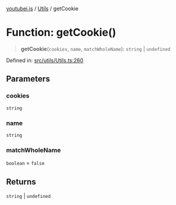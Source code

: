 [youtubei.js](../../../../README.md) / [Utils](../README.md) / getCookie

# Function: getCookie()

> **getCookie**(`cookies`, `name`, `matchWholeName`): `string` \| `undefined`

Defined in: [src/utils/Utils.ts:260](https://github.com/LuanRT/YouTube.js/blob/0733f60b57877f6b8b87dfd5cc6195b5085f5c09/src/utils/Utils.ts#L260)

## Parameters

### cookies

`string`

### name

`string`

### matchWholeName

`boolean` = `false`

## Returns

`string` \| `undefined`
